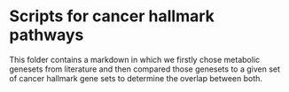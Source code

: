 # Scripts for cancer hallmark pathways
This folder contains a markdown in which we firstly chose metabolic genesets from literature and then compared those genesets to a given set of cancer hallmark gene sets to determine the overlap between both.

